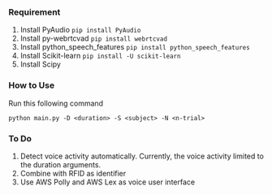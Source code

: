 ### Requirement

1. Install PyAudio `pip install PyAudio`
2. Install py-webrtcvad `pip install webrtcvad`
3. Install python_speech_features `pip install python_speech_features`
4. Install Scikit-learn `pip install -U scikit-learn`
5. Install Scipy

### How to Use
Run this following command

`python main.py -D <duration> -S <subject> -N <n-trial>`

### To Do
1. Detect voice activity automatically.
Currently, the voice activity limited to the duration arguments.
2. Combine with RFID as identifier
3. Use AWS Polly and AWS Lex as voice user interface
